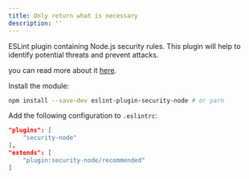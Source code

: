 ```yaml
---
title: Only return what is necessary
description: ''
---
```


ESLint plugin containing Node.js security rules. This plugin will help to identify potential threats and prevent attacks.

you can read more about it [here](https://www.npmjs.com/package/eslint-plugin-security-node).

Install the module:

```bash
npm install --save-dev eslint-plugin-security-node # or yarn
```

Add the following configuration to `.eslintrc`:

```json
"plugins": [
    "security-node"
],
"extends": [
    "plugin:security-node/recommended"
]
```
